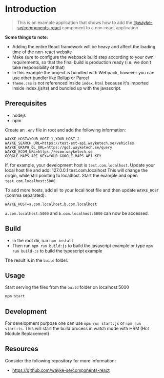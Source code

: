 # Introduction

> This is an example application that shows how to add the [@wayke-se/components-react](https://github.com/wayke-se/components-react) component to a non-react application.

**Some things to note:**

* Adding the entire React framework will be heavy and affect the loading time of the non-react website
* Make sure to configure the webpack build step according to your own requirements, so that the final build is production ready (i.e. we don't take responsibility of that)
* In this example the project is bundled with Webpack, however you can use other bundler like Rollup or Parcel
* `theme.css` is not referenced inside `index.html` because it's imported inside index.(js/ts) and bundled up with the javascript. 

## Prerequisites

* nodejs
* npm

Create an `.env` file in root and add the following information:
```
WAYKE_HOST=YOUR_HOST_1,YOUR_HOST_2
WAYKE_SEARCH_URL=https://test-ext-api.wayketech.se/vehicles
WAYKE_GRAPH_QL_URL=https://gql.wayketech.se/query
WAYKE_ECOM_URL=https://ecom.wayketech.se
GOOGLE_MAPS_API_KEY=YOUR_GOOGLE_MAPS_API_KEY
```

If, for example, your development host is `test.com.localhost`.
Update your local host file and add:
127.0.0.1   test.com.localhost
This will change the origin, while still pointing to localhost.
Start the example and open `test.com.localhost:5000`.

To add more hosts, add all to your local host file and then update `WAYKE_HOST` (comma separated):
```
WAYKE_HOST=a.com.localhost,b.com.localhost
```
`a.com.localhost:5000` and `b.com.localhost:5000` can now be accessed.


## Build

* In the root dir, run `npm install`
* Then run `npm run build:js` to build the javascript example or type `npm run build-:s` to build the typescript example

The result is in the `build` folder.


## Usage
Start serving the files from the `build` folder on localhost:5000
```bash
npm start
```

## Development
For development purpose one can use `npm run start:js` or `npm run start:ts`.
This will start the build process in watch mode with HRM (Hot Module Replacement)


## Resources

Consider the following repository for more information:

* https://github.com/wayke-se/components-react